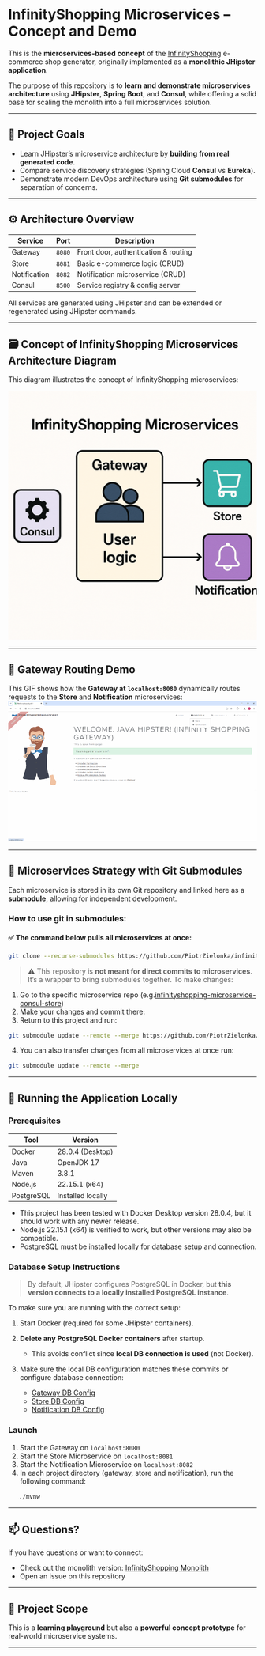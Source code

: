 # InfinityShopping Microservices – Concept and Demo

This is the **microservices-based concept** of the [InfinityShopping](https://github.com/PiotrZielonka/infinityshopping) e-commerce shop generator, originally implemented as a **monolithic JHipster application**.

The purpose of this repository is to **learn and demonstrate microservices architecture** using **JHipster**, **Spring Boot**, and **Consul**, while offering a solid base for scaling the monolith into a full microservices solution.

---

## 🚀 Project Goals

* Learn JHipster’s microservice architecture by **building from real generated code**.
* Compare service discovery strategies (Spring Cloud **Consul** vs **Eureka**).
* Demonstrate modern DevOps architecture using **Git submodules** for separation of concerns.

---

## ⚙️ Architecture Overview

| Service      | Port   | Description                          |
| ------------ | ------ | ------------------------------------ |
| Gateway      | `8080` | Front door, authentication & routing |
| Store        | `8081` | Basic e-commerce logic (CRUD)        |
| Notification | `8082` | Notification microservice (CRUD)     |
| Consul       | `8500` | Service registry & config server     |

All services are generated using JHipster and can be extended or regenerated using JHipster commands.

---

## 🗃️ Concept of InfinityShopping Microservices Architecture Diagram
This diagram illustrates the concept of InfinityShopping microservices:

![InfinityShopping Microservices](./infinityshopping-microservices.png)

---

## 🔄 Gateway Routing Demo

This GIF shows how the **Gateway at `localhost:8080`** dynamically routes requests to the **Store** and **Notification** microservices:
![Gateway Routing Demo](./infinityshopping-gateway-demo.gif)

---

## 🧱 Microservices Strategy with Git Submodules

Each microservice is stored in its own Git repository and linked here as a **submodule**, allowing for independent development.

### How to use git in submodules:

#### ✅ The command below pulls all microservices at once:

```bash
git clone --recurse-submodules https://github.com/PiotrZielonka/infinityshopping-microservices-consul-product-concept.git
```

> ⚠️ This repository is **not meant for direct commits to microservices**. It’s a wrapper to bring submodules together. To make changes:

1. Go to the specific microservice repo (e.g.[infinityshopping-microservice-consul-store](https://github.com/PiotrZielonka/infinityshopping-microservice-consul-store))
2. Make your changes and commit there:
3. Return to this project and run:

  ```bash
  git submodule update --remote --merge https://github.com/PiotrZielonka/infinityshopping-microservice-consul-store.git
  ```

4. You can also transfer changes from all microservices at once run:
  ```bash
  git submodule update --remote --merge
  ```

---

## 🧪 Running the Application Locally

### Prerequisites

| Tool       | Version           |
| ---------- | ----------------- |
| Docker     | 28.0.4 (Desktop)  |
| Java       | OpenJDK 17        |
| Maven      | 3.8.1             |
| Node.js    | 22.15.1 (x64)     |
| PostgreSQL | Installed locally |

* This project has been tested with Docker Desktop version 28.0.4, but it should work with any newer release.
* Node.js 22.15.1 (x64) is verified to work, but other versions may also be compatible.
* PostgreSQL must be installed locally for database setup and connection.

### Database Setup Instructions

> By default, JHipster configures PostgreSQL in Docker, but **this version connects to a locally installed PostgreSQL instance**.

To make sure you are running with the correct setup:

1. Start Docker (required for some JHipster containers).
2. **Delete any PostgreSQL Docker containers** after startup.

    * This avoids conflict since **local DB connection is used** (not Docker).
3. Make sure the local DB configuration matches these commits or configure database connection:

    * [Gateway DB Config](https://github.com/PiotrZielonka/infinityshopping-consul-gateway/commit/a78424f55258a30ed59372e8554d5ec19483e350)
    * [Store DB Config](https://github.com/PiotrZielonka/infinityshopping-microservice-consul-store/commit/064eeedfe9714114a2d8d5346ae7f895cb0fce06)
    * [Notification DB Config](https://github.com/PiotrZielonka/infinityshopping-microservice-consul-notification/commit/2c4cdfb871243390a84d6f67f35086b6013ebd5f)

### Launch

1. Start the Gateway on `localhost:8080` 
2. Start the Store Microservice on `localhost:8081`   
2. Start the Notification Microservice on `localhost:8082`  
3. In each project directory (gateway, store and notification), run the following command:

```bash
   ./mvnw
````


---

## 📫 Questions?

If you have questions or want to connect:

* Check out the monolith version: [InfinityShopping Monolith](https://github.com/PiotrZielonka/infinityshopping)
* Open an issue on this repository

---

## 🔭 Project Scope

This is a **learning playground** but also a **powerful concept prototype** for real-world microservice systems.


---
